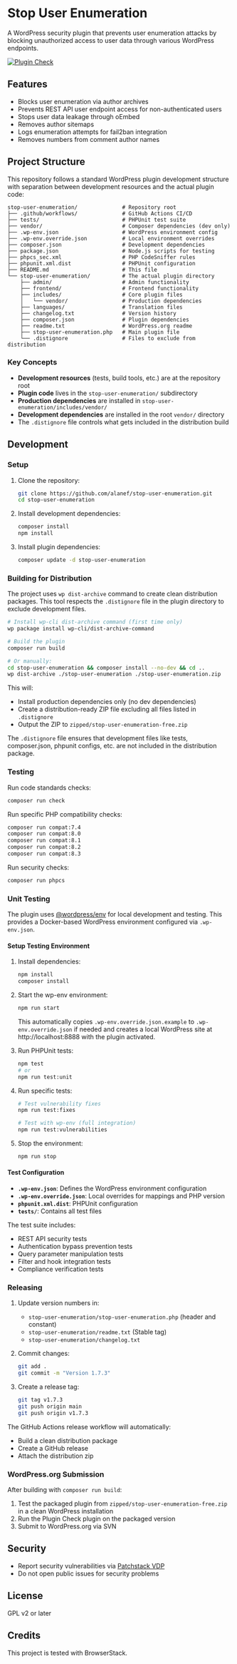 # Stop User Enumeration

A WordPress security plugin that prevents user enumeration attacks by blocking unauthorized access to user data through various WordPress endpoints.

[![Plugin Check](https://github.com/alanef/stop-user-enumeration/actions/workflows/checks.yml/badge.svg)](https://github.com/alanef/stop-user-enumeration/actions/workflows/checks.yml)

## Features

- Blocks user enumeration via author archives
- Prevents REST API user endpoint access for non-authenticated users
- Stops user data leakage through oEmbed
- Removes author sitemaps
- Logs enumeration attempts for fail2ban integration
- Removes numbers from comment author names

## Project Structure

This repository follows a standard WordPress plugin development structure with separation between development resources and the actual plugin code:

```
stop-user-enumeration/              # Repository root
├── .github/workflows/              # GitHub Actions CI/CD
├── tests/                          # PHPUnit test suite
├── vendor/                         # Composer dependencies (dev only)
├── .wp-env.json                    # WordPress environment config
├── .wp-env.override.json           # Local environment overrides
├── composer.json                   # Development dependencies
├── package.json                    # Node.js scripts for testing
├── phpcs_sec.xml                   # PHP CodeSniffer rules
├── phpunit.xml.dist                # PHPUnit configuration
├── README.md                       # This file
└── stop-user-enumeration/          # The actual plugin directory
    ├── admin/                      # Admin functionality
    ├── frontend/                   # Frontend functionality
    ├── includes/                   # Core plugin files
    │   └── vendor/                 # Production dependencies
    ├── languages/                  # Translation files
    ├── changelog.txt               # Version history
    ├── composer.json               # Plugin dependencies
    ├── readme.txt                  # WordPress.org readme
    ├── stop-user-enumeration.php   # Main plugin file
    └── .distignore                 # Files to exclude from distribution

```

### Key Concepts

- **Development resources** (tests, build tools, etc.) are at the repository root
- **Plugin code** lives in the `stop-user-enumeration/` subdirectory
- **Production dependencies** are installed in `stop-user-enumeration/includes/vendor/`
- **Development dependencies** are installed in the root `vendor/` directory
- The `.distignore` file controls what gets included in the distribution build

## Development

### Setup

1. Clone the repository:
   ```bash
   git clone https://github.com/alanef/stop-user-enumeration.git
   cd stop-user-enumeration
   ```

2. Install development dependencies:
   ```bash
   composer install
   npm install
   ```

3. Install plugin dependencies:
   ```bash
   composer update -d stop-user-enumeration
   ```

### Building for Distribution

The project uses `wp dist-archive` command to create clean distribution packages. This tool respects the `.distignore` file in the plugin directory to exclude development files.

```bash
# Install wp-cli dist-archive command (first time only)
wp package install wp-cli/dist-archive-command

# Build the plugin
composer run build

# Or manually:
cd stop-user-enumeration && composer install --no-dev && cd ..
wp dist-archive ./stop-user-enumeration ./stop-user-enumeration.zip
```

This will:
- Install production dependencies only (no dev dependencies)
- Create a distribution-ready ZIP file excluding all files listed in `.distignore`
- Output the ZIP to `zipped/stop-user-enumeration-free.zip`

The `.distignore` file ensures that development files like tests, composer.json, phpunit configs, etc. are not included in the distribution package.

### Testing

Run code standards checks:
```bash
composer run check
```

Run specific PHP compatibility checks:
```bash
composer run compat:7.4
composer run compat:8.0
composer run compat:8.1
composer run compat:8.2
composer run compat:8.3
```

Run security checks:
```bash
composer run phpcs
```

### Unit Testing

The plugin uses [@wordpress/env](https://developer.wordpress.org/block-editor/reference-guides/packages/packages-env/) for local development and testing. This provides a Docker-based WordPress environment configured via `.wp-env.json`.

#### Setup Testing Environment

1. Install dependencies:
   ```bash
   npm install
   composer install
   ```

2. Start the wp-env environment:
   ```bash
   npm run start
   ```
   This automatically copies `.wp-env.override.json.example` to `.wp-env.override.json` if needed and creates a local WordPress site at http://localhost:8888 with the plugin activated.

3. Run PHPUnit tests:
   ```bash
   npm test
   # or
   npm run test:unit
   ```

4. Run specific tests:
   ```bash
   # Test vulnerability fixes
   npm run test:fixes
   
   # Test with wp-env (full integration)
   npm run test:vulnerabilities
   ```

5. Stop the environment:
   ```bash
   npm run stop
   ```

#### Test Configuration

- **`.wp-env.json`**: Defines the WordPress environment configuration
- **`.wp-env.override.json`**: Local overrides for mappings and PHP version
- **`phpunit.xml.dist`**: PHPUnit configuration
- **`tests/`**: Contains all test files

The test suite includes:
- REST API security tests
- Authentication bypass prevention tests
- Query parameter manipulation tests
- Filter and hook integration tests
- Compliance verification tests

### Releasing

1. Update version numbers in:
   - `stop-user-enumeration/stop-user-enumeration.php` (header and constant)
   - `stop-user-enumeration/readme.txt` (Stable tag)
   - `stop-user-enumeration/changelog.txt`

2. Commit changes:
   ```bash
   git add .
   git commit -m "Version 1.7.3"
   ```

3. Create a release tag:
   ```bash
   git tag v1.7.3
   git push origin main
   git push origin v1.7.3
   ```

The GitHub Actions release workflow will automatically:
- Build a clean distribution package
- Create a GitHub release
- Attach the distribution zip

### WordPress.org Submission

After building with `composer run build`:

1. Test the packaged plugin from `zipped/stop-user-enumeration-free.zip` in a clean WordPress installation
2. Run the Plugin Check plugin on the packaged version
3. Submit to WordPress.org via SVN

## Security

- Report security vulnerabilities via [Patchstack VDP](https://patchstack.com/database/vdp/stop-user-enumeration)
- Do not open public issues for security problems

## License

GPL v2 or later

## Credits

This project is tested with BrowserStack.